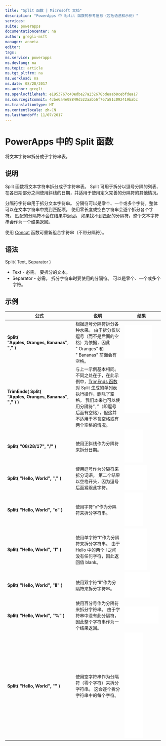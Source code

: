 ```yaml
---
title: "Split 函数 | Microsoft 文档"
description: "PowerApps 中 Split 函数的参考信息（包括语法和示例）"
services: 
suite: powerapps
documentationcenter: na
author: gregli-msft
manager: anneta
editor: 
tags: 
ms.service: powerapps
ms.devlang: na
ms.topic: article
ms.tgt_pltfrm: na
ms.workload: na
ms.date: 08/28/2017
ms.author: gregli
ms.openlocfilehash: e1953767c40edbe27a232678bdeaab8cebfdea17
ms.sourcegitcommit: 43be6a4e08849d522aabb6f767a81c092419babc
ms.translationtype: HT
ms.contentlocale: zh-CN
ms.lasthandoff: 11/07/2017
---
```

# <a name="split-function-in-powerapps"></a>PowerApps 中的 Split 函数
将文本字符串拆分成子字符串表。

## <a name="description"></a>说明
Split 函数将文本字符串拆分成子字符串表。  Split 可用于拆分以逗号分隔的列表、在各日期部分之间使用斜线的日期，并适用于使用定义完善的分隔符的其他情况。  

分隔符字符串用于拆分文本字符串。  分隔符可以是零个、一个或多个字符，整体可以在文本字符串中找到匹配项。  使用零长度或空白字符串会逐个拆分各个字符。  匹配的分隔符不会在结果中返回。  如果找不到匹配的分隔符，整个文本字符串会作为一个结果返回。

使用 [Concat](function-concatenate.md) 函数可重新组合字符串（不带分隔符）。  

## <a name="syntax"></a>语法
Split( Text, Separator )

* Text - 必需。  要拆分的文本。
* Separator - 必需。  拆分字符串时要使用的分隔符。  可以是零个、一个或多个字符。

## <a name="examples"></a>示例
| 公式 | 说明 | 结果 |
| --- | --- | --- |
| **Split( "Apples,&nbsp;Oranges,&nbsp;Bananas", "," )** |根据逗号分隔符拆分各种水果。  由于拆分仅以逗号（而不是后面的空格）为依据，因此 "&nbsp;Oranges" 和 "&nbsp;Bananas" 前面会有空格。 |<style> img { max-width: none; } </style> ![](media/function-split/fruit1.png) |
| **TrimEnds( Split( "Apples,&nbsp;Oranges,&nbsp;Bananas", "," ) )** |与上一示例基本相同。不同之处在于，在此示例中，[TrimEnds 函数](function-trim.md)对 Split 生成的单列表执行操作，删除了空格。 我们本来也可以使用分隔符“,&nbsp;”（即逗号后面有空格），但这并不适用于不含空格或有两个空格的情况。 |<style> img { max-width: none; } </style> ![](media/function-split/fruit2.png) |
| **Split( "08/28/17", "/" )** |使用正斜线作为分隔符来拆分日期。 |<style> img { max-width: none; } </style> ![](media/function-split/date.png) |
| **Split( "Hello,&nbsp;World", "," )** |使用逗号作为分隔符来拆分词语。  第二个结果以空格开头，因为逗号后面紧跟此字符。 |<style> img { max-width: none; } </style> ![](media/function-split/comma.png) |
| **Split( "Hello,&nbsp;World", "o" )** |使用字符“o”作为分隔符来拆分字符串。 |<style> img { max-width: none; } </style> ![](media/function-split/o.png) |
| **Split( "Hello,&nbsp;World", "l" )** |使用单字符“l”作为分隔符来拆分字符串。 由于 Hello 中的两个 l 之间没有任何字符，因此返回值 blank。 |<style> img { max-width: none; } </style> ![](media/function-split/l.png) |
| **Split( "Hello,&nbsp;World", "ll" )** |使用双字符“ll”作为分隔符来拆分字符串。 |<style> img { max-width: none; } </style> ![](media/function-split/ll.png) |
| **Split( "Hello,&nbsp;World", "%" )** |使用百分号作为分隔符来拆分字符串。 由于字符串中没有此分隔符，因此整个字符串作为一个结果返回。 |<style> img { max-width: none; } </style> ![](media/function-split/percent.png) |
| **Split( "Hello,&nbsp;World", "" )** |使用空字符串作为分隔符（零个字符）来拆分字符串。 这会逐个拆分字符串中的每个字符。 |<style> img { max-width: none; } </style> ![](media/function-split/none.png) |

